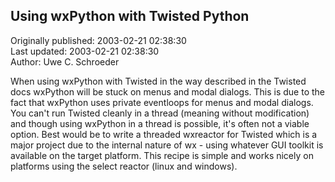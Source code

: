 ## Using wxPython with Twisted Python  
Originally published: 2003-02-21 02:38:30  
Last updated: 2003-02-21 02:38:30  
Author: Uwe C. Schroeder  
  
When using wxPython with Twisted in the way described in the Twisted docs wxPython will be stuck on menus and modal dialogs. This is due to the fact that wxPython uses private eventloops for menus and modal dialogs. You can't run Twisted cleanly in a thread (meaning without modification) and though using wxPython in a thread is possible, it's often not a viable option. Best would be to write a threaded wxreactor for Twisted which is a major project due to the internal nature of wx - using whatever GUI toolkit is available on the target platform.
This recipe is simple and works nicely on platforms using the select reactor (linux and windows).